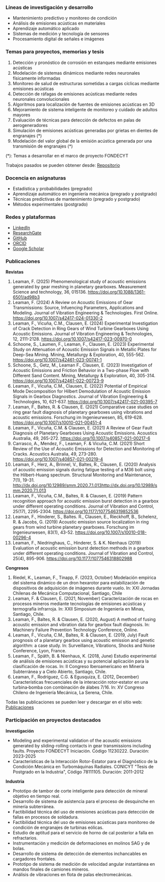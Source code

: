 ### Líneas de investigación y desarrollo

- Mantenimiento predictivo y monitoreo de condición
- Análisis de emisiones acústicas en materiales
- Aprendizaje automático aplicado
- Sistemas de medición y tecnología de sensores
- Procesamiento digital de señales e imágenes


### Temas para proyectos, memorias y tesis

1. Detección y pronóstico de corrosión en estanques mediante emisiones acústicas
2. Modelación de sistemas dinámicos mediante redes neuronales físicamente informadas
3. Monitoreo de salud de estructuras sometidas a cargas cíclicas mediante emisiones acústicas
4. Detección de ráfagas de emisiones acústicas mediante redes neuronales convolucionales
5. Algoritmos para localización de fuentes de emisiones acústicas en 3D
6. Mejoramiento de sistema inteligente de monitoreo y cuidado de adultos mayores
7. Evaluación de técnicas para detección de defectos en palas de aerogeneradores
8. Simulación de emisiones acústicas generadas por grietas en dientes de engranajes (*)
9. Modelación del valor global de la emisión acústica generada por una transmisión de engranajes (*)


<!--  1. Un método para selección de wavelet madre en el análisis de emisiones acústicas mediante la transformada wavelet -->
<!--  2. Concepto de una descomposición modal empírica rápida para el análisis de señales -->
<!--  3. Modelación de sistemas dinámicos mediante redes neuronales artificiales -->
<!--  4. Diagnóstico de fallas en máquinas mediante clasificación automática de imágenes tiempo-frecuencia -->
<!--  5. Generación de datos sintéticos mediante redes generativas antagónicas para el diagnóstico de condición de máquinas -->
<!--  6. Integración de algoritmos y sensores para generación de imágenes acústicas -->
<!--  7. Mejoramiento de medición de vibración por video mediante integración con audio -->
<!--  8. Granulometría en muestras de rocas mediante procesamiento de imágenes y aprendizaje profundo -->
<!--  9. Detección de elementos ocultos en muestras de rocas usando magnetometría y termografía -->
<!--  10. Influencia de la lubricación en las emisiones acústicas generadas por contacto entre dientes de engranaje (*) -->
<!--  11. Influencia de falla en las emisiones acústicas generadas por contacto entre dientes de engranaje (*) -->
<!--  12. Emisiones acústicas generadas por distintos materiales bajo carga estática -->
<!--  13. Modelación y validación experimental de emisiones acústicas generadas por fricción deslizante y rodante (*) -->


<!--  Análisis de emisiones acústicas en componentes impresos en plástico PLA -->
<!--  Implementación de sistema de medición de ultrasonido de bajo costo -->
<!--  Para mayor detalle revisar el sitio web: [Temas](https://github.com/fleaman-udec/pim-memorias/) -->

(*): Temas a desarrollar en el marco de proyecto FONDECYT

Trabajos pasados se pueden obtener desde: [Repositorio](https://udeconce-my.sharepoint.com/:f:/g/personal/fleaman_udec_cl/EqB8mE9gdwhJqw5OrFs9bD0BICtxwJLkEauwmsIKpief9g?e=sfA7pT)


### Docencia en asignaturas

- Estadística y probabilidades (pregrado)
- Aprendizaje automático en ingeniería mecánica (pregrado y postgrado)
- Técnicas predictivas de mantenimiento (pregrado y postgrado)
- Métodos experimentales (postgrado)

### Redes y plataformas

- [LinkedIn](https://www.linkedin.com/in/felix-leaman/)
- [ResearchGate](https://www.researchgate.net/profile/Felix-Leaman/)
- [GitHub](https://github.com/fleaman-udec/)
- [ORCID](https://orcid.org/0000-0003-1009-5368)
- [Google Scholar](https://scholar.google.com/citations?user=4GOSS8MAAAAJ&hl=es)

### Publicaciones

**Revistas**

1. Leaman, F. (2025) Phenomenological study of acoustic emissions generated by gear meshing in planetary gearboxes. Measurement Science and technology, 36, 015136. https://doi.org/10.1088/1361-6501/ad98b3
2. Leaman, F. (2024) A Review on Acoustic Emissions of Gear Transmissions: Source, Infuencing Parameters, Applications and Modeling. Journal of Vibration Engineering & Technologies. First Online. https://doi.org/10.1007/s42417-024-01330-2
3. Leaman, F., Vicuña, C.M., Clausen, E. (2024) Experimental Investigation of Crack Detection in Ring Gears of Wind Turbine Gearboxes Using Acoustic Emissions. Journal of Vibration Engineering & Technologies, 12, 2111-2128. https://doi.org/10.1007/s42417-023-00970-0
4. Schoone, S., Laumen, F., Leaman, F., Clausen, E. (2023) Experimental Study on Attenuation of Acoustic Emission Signals in Metallic Plates for Deep-Sea Mining. Mining, Metallurgy & Exploration, 40, 555-562. https://doi.org/10.1007/s42461-023-00741-1
5. Schoone, S., Getz, M., Leaman F., Clausen, E. (2023) Investigation of Acoustic Emissions and Friction Behavior in a Two-phase Flow with Different Sand Content. Mining, Metallurgy & Exploration, 40, 305-314. https://doi.org/10.1007/s42461-022-00723-9
6. Leaman, F., Vicuña, C.M., Clausen, E. (2022) Potential of Empirical Mode Decomposition for Hilbert Demodulation of Acoustic Emission Signals in Gearbox Diagnostics. Journal of Vibration Engineering & Technologies, 10, 621-637. https://doi.org/10.1007/s42417-021-00395-7
7. Leaman, F., Baltes, R. & Clausen, E. (2021) Comparative case studies on ring gear fault diagnosis of planetary gearboxes using vibrations and acoustic emissions. Forschung im Ingenieurwesen, 85, 619-628. https://doi.org/10.1007/s10010-021-00451-4
8. Leaman, F., Vicuña, C.M. & Clausen, E. (2021) A Review of Gear Fault Diagnosis of Planetary Gearboxes Using Acoustic Emissions. Acoustics Australia, 49, 265-272. https://doi.org/10.1007/s40857-021-00217-6
9. Carrasco, A., Mendez, F., Leaman, F. & Vicuña, C.M. (2021) Short Review of the Use of Acoustic Emissions for Detection and Monitoring of Cracks. Acoustics Australia, 49, 273-280. https://doi.org/10.1007/s40857-021-00219-4
10. Leaman, F., Herz, A., Brinnel, V., Baltes, R., Clausen, E. (2020) Analysis of acoustic emission signals during fatigue testing of a M36 bolt using the Hilbert-Huang spectrum. Structural Monitoring and Maintenance, 7(1), 19-31. http://dx.doi.org/10.12989/smm.2020.7.1.013http://dx.doi.org/10.12989/smm.2020.7.1.013
11. Leaman, F., Vicuña, C.M., Baltes, R. & Clausen, E. (2019) Pattern recognition approach for acoustic emission burst detection in a gearbox under different operating conditions. Journal of Vibration and Control, 25(17), 2295-2304. https://doi.org/10.1177/1077546319852536
12. Leaman, F., Hinderer, S., Baltes. R., Clausen, E., Rieckhoff, B., Schelenz, R. & Jacobs, G. (2019) Acoustic emission source localization in ring gears from wind turbine planetary gearboxes. Forschung im Ingenieurwesen, 83(1), 43-52. https://doi.org/10.1007/s10010-018-00296-4
13. Leaman, F., Niedringhaus, C., Hinderer, S. & K. Nienhaus (2019) Evaluation of acoustic emission burst detection methods in a gearbox under different operating conditions. Journal of Vibration and Control, 25(4), 895-906. https://doi.org/10.1177/1077546318802988

**Congresos**
1. Riedel, K., Leaman, F., Tinapp, F. (2023, October) Modelación empírica del sistema dinámico de un dron hexarotor para estabilización de dispositivos de adquisición de imágenes durante vuelo. In: XXI Jornadas Chilenas de Mecánica Computacional, Santiago, Chile
2. Leaman, F. & Clausen, E. (2021, November) Caracterización de rocas en procesos mineros mediante tecnologías de emisiones acústicas y termografía infrarroja. In: XXII Simposium de Ingeniería en Minas, Santiago, Chile.
3. Leaman, F., Baltes, R. & Clausen, E. (2020, August) A method of fusing acoustic emission and vibration data for gearbox fault diagnosis. In: Machinery Failure Prevention Technology Conference, Online.
4. Leaman, F., Vicuña, C.M., Baltes, R. & Clausen, E. (2019, July) Fault prognosis of a planetary gearbox using acoustic emission and genetic algorithm: a case study. In: Surveillance, Vibrations, Shocks and Noise Conference, Lyon, France.
5. Leaman, F., Späth, B. & Nienhaus, K. (2018, June) Estudio experimental de análisis de emisiones acústicas y su potencial aplicación para la clasificación de rocas. In: II Congreso Iberoamericano en Minería Subterránea y a Cielo Abierto, Santiago, Chile.
6. Leaman, F., Rodríguez, C.G. & Egusquiza, E. (2012, December) Características frecuenciales de la interacción rotor‑estator en una turbina‑bomba con combinación de álabes 7/16. In: XV Congreso Chileno de Ingeniería Mecánica, La Serena, Chile.

Todas las publicaciones se pueden leer y descargar en el sitio web: [Publicaciones](https://www.researchgate.net/profile/Felix-Leaman/research)

### Participación en proyectos destacados

**Investigación**
- Modeling and experimental validation of the acoustic emissions generated by sliding-rolling contacts in gear transmissions including faults. Proyecto FONDECYT Iniciación. Código 11230222. Duración: 2023-2025
- Características de la Interacción Rotor-Estator para el Diagnóstico de la Condición Mecánica en Turbomáquinas Radiales. CONICYT "Tesis de Postgrado en la Industria", Código 78111105. Duración: 2011-2012

**Industria**
- Prototipo de tambor de corte inteligente para detección de mineral objetivo en tiempo real.
- Desarrollo de sistema de asistencia para el proceso de desquinche en minería subterránea.
- Factibilidad técnica del uso de emisiones acústicas para detección de fallas en procesos de soldadura.
- Factibilidad técnica del uso de emisiones acústicas para monitoreo de condición de engranajes de turbinas eólicas.
- Estudio de aptitud para el servicio de horno de cal posterior a falla en refractarios.
- Instrumentación y medición de deformaciones en molinos SAG y de bolas.
- Desarrollo de sistema de detección de elementos inchancables en cargadores frontales.
- Prototipo de sistema de medición de velocidad angular instantánea en mandos finales de camiones mineros.
- Análisis de vibraciones en flota de palas electromecánicas.
